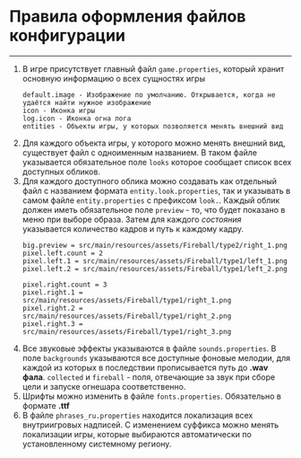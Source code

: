 # Правила оформления файлов конфигурации
***
1. В игре присутствует главный файл `game.properties`, который
    хранит основную информацию о всех сущностях игры  
    ```
   default.image - Изображение по умолчанию. Открывается, когда не удаётся найти нужное изображение  
   icon - Иконка игры
   log.icon - Иконка огна лога
   entities - Объекты игры, у которых позволяется менять внешний вид
   ```
2. Для каждого объекта игры, у которого можно менять внешний вид, существует файл с одноименным названием. 
    В таком файле указывается обязательное поле `looks` которое сообщает список всех доступных обликов.
3. Для каждого доступного облика можно создавать как отдельный файл с названием формата `entity.look.properties`, 
    так и указывать в самом файле `entity.properties` с префиксом `look.`. Каждый облик должен иметь обязательное
     поле `preview` - то, что будет показано в меню при выборе образа. Затем для каждого _состояния_ указывается 
   количество кадров и путь к каждому кадру.  
    ```
   big.preview = src/main/resources/assets/Fireball/type2/right_1.png
    pixel.left.count = 2
    pixel.left.1 = src/main/resources/assets/Fireball/type1/left_1.png
    pixel.left.2 = src/main/resources/assets/Fireball/type1/left_2.png

    pixel.right.count = 3
    pixel.right.1 = src/main/resources/assets/Fireball/type1/right_1.png
    pixel.right.2 = src/main/resources/assets/Fireball/type1/right_2.png
    pixel.right.3 = src/main/resources/assets/Fireball/type1/right_3.png
   ```
4. Все звуковые эффекты указываются в файле `sounds.properties`. В поле `backgrounds` указываются все доступные 
    фоновые мелодии, для каждой из которых в последствии прописывается путь до **.wav фала**. 
    `collected` и `fireball` - поля, отвечающие за звук при сборе цели и запуске огнешара соответственно.
5. Шрифты можно изменить в файле `fonts.properties`. Обязательно в формате **.ttf**
6. В файле `phrases_ru.properties` находится локализация всех внутриигровых надписей. С изменением суффикса можно менять
   локализации игры, которые выбираются автоматически по установленному системному региону.